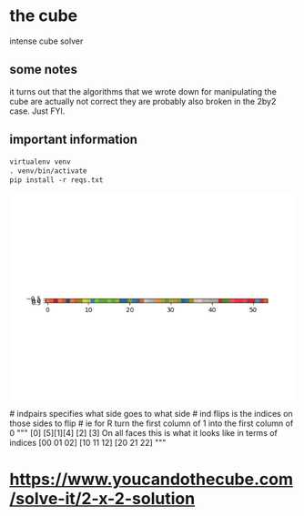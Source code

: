 # the cube

intense cube solver

## some notes
it turns out that the algorithms that we wrote down for manipulating the cube are actually not correct
they are probably also broken in the 2by2 case. Just FYI.

## important information

```
virtualenv venv
. venv/bin/activate
pip install -r reqs.txt
```

<img src="Figure_1.png">
# indpairs specifies what side goes to what side
# ind flips is the indices on those sides to flip
# ie for R turn the first column of 1 into the first column of 0
"""
   [0]
[5][1][4]
   [2]
   [3]
On all faces this is what it looks like in terms of indices
[00 01 02]
[10 11 12]
[20 21 22]
"""

# https://www.youcandothecube.com/solve-it/2-x-2-solution

